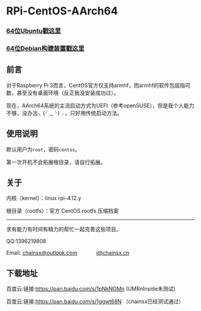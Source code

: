 # RPi-CentOS-AArch64

### [64位Ubuntu戳这里](https://github.com/chainsx/ubuntu64-rpi)
### [64位Debian构建装置戳这里](https://github.com/UMRnInside/RPi-arm64)

## 前言

对于Raspberry Pi 3而言，CentOS官方仅支持armhf，而armhf的软件包屈指可数，甚至没有桌面环境（反正我没安装成功过）。

现在，AArch64系统的主流启动方式为UEFI（参考openSUSE），但是我个人能力不够，没办法╮(╯_╰)╭，只好用传统启动方法。

## 使用说明

默认用户为`root`，密码`centos`。

第一次开机不会拓展根目录，请自行拓展。

## 关于

内核（kernel）：linux rpi-4.12.y

根目录（rootfs）：官方 CentOS rootfs 压缩档案

**************************

求有能力有时间有精力的帮忙一起完善这些项目。

QQ:1396219808

Email: chainsx@outlook.com               i@chainsx.cn

## 下载地址

百度云:链接:https://pan.baidu.com/s/1pNkNOMn (UMRnInside未测试)

百度云:链接:https://pan.baidu.com/s/1ggwt68N （chainsx已经测试通过）
